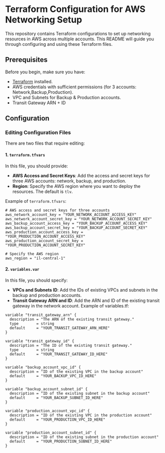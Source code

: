 # Terraform Configuration for AWS Networking Setup

This repository contains Terraform configurations to set up networking resources in AWS across multiple accounts. This README will guide you through configuring and using these Terraform files.

## Prerequisites

Before you begin, make sure you have:

- [Terraform](https://www.terraform.io/downloads.html) installed.
- AWS credentials with sufficient permissions (for 3 accounts: Network,Backup,Production).
- VPC and Subnets for Backup & Production accounts.
- Transit Gateway ARN + ID

## Configuration

### Editing Configuration Files

There are two files that require editing:

#### 1. `terraform.tfvars`

In this file, you should provide:

- **AWS Access and Secret Keys**: Add the access and secret keys for three AWS accounts: network, backup, and production.
- **Region**: Specify the AWS region where you want to deploy the resources. The default is `tlv`.

Example of `terraform.tfvars`:

```
# AWS access and secret keys for three accounts
aws_network_account_key = "YOUR_NETWORK_ACCOUNT_ACCESS_KEY"
aws_network_account_secret_key = "YOUR_NETWORK_ACCOUNT_SECRET_KEY"
aws_backup_account_access_key = "YOUR_BACKUP_ACCOUNT_ACCESS_KEY"
aws_backup_account_secret_key = "YOUR_BACKUP_ACCOUNT_SECRET_KEY"
aws_production_account_access_key = "YOUR_PRODUCTION_ACCOUNT_ACCESS_KEY"
aws_production_account_secret_key = "YOUR_PRODUCTION_ACCOUNT_SECRET_KEY"

# Specify the AWS region
aws_region = "il-central-1"
```

#### 2. `variables.var`

In this file, you should specify:

- **VPCs and Subnets ID**: Add the IDs of existing VPCs and subnets in the backup and production accounts.
- **Transit Gateway ARN and ID**: Add the ARN and ID of the existing transit gateway in the network account.
Example of variables.tf:

```
variable "transit_gateway_arn" {
  description = "The ARN of the existing transit gateway."
  type        = string
  default     = "YOUR_TRANSIT_GATEWAY_ARN_HERE"
}

variable "transit_gateway_id" {
  description = "The ID of the existing transit gateway."
  type        = string
  default     = "YOUR_TRANSIT_GATEWAY_ID_HERE"
}

variable "backup_account_vpc_id" {
  description = "ID of the existing VPC in the backup account"
  default     = "YOUR_BACKUP_VPC_ID_HERE"
}

variable "backup_account_subnet_id" {
  description = "ID of the existing subnet in the backup account"
  default     = "YOUR_BACKUP_SUBNET_ID_HERE"
}

variable "production_account_vpc_id" {
  description = "ID of the existing VPC in the production account"
  default     = "YOUR_PRODUCTION_VPC_ID_HERE"
}

variable "production_account_subnet_id" {
  description = "ID of the existing subnet in the production account"
  default     = "YOUR_PRODUCTION_SUBNET_ID_HERE"
}
```

